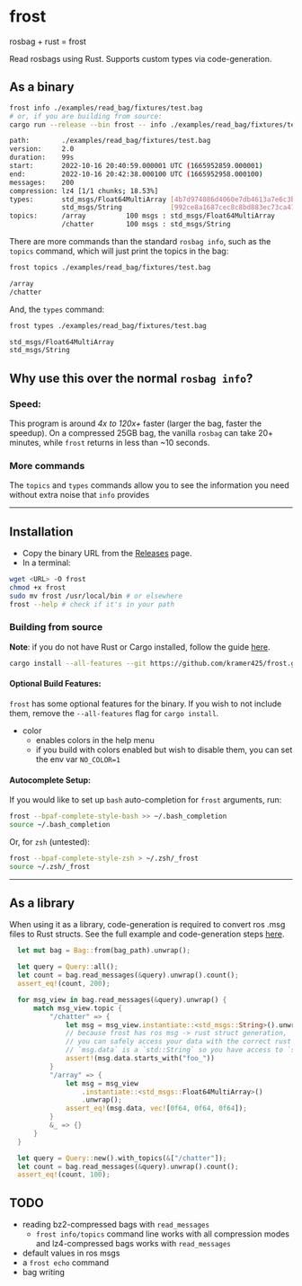 # frost
rosbag + rust = frost

Read rosbags using Rust. Supports custom types via code-generation.

## As a binary

```bash
frost info ./examples/read_bag/fixtures/test.bag
# or, if you are building from source:
cargo run --release --bin frost -- info ./examples/read_bag/fixtures/test.bag
```
```bash
path:        ./examples/read_bag/fixtures/test.bag
version:     2.0
duration:    99s
start:       2022-10-16 20:40:59.000001 UTC (1665952859.000001)
end:         2022-10-16 20:42:38.000100 UTC (1665952958.000100)
messages:    200
compression: lz4 [1/1 chunks; 18.53%]
types:       std_msgs/Float64MultiArray [4b7d974086d4060e7db4613a7e6c3ba4]
             std_msgs/String            [992ce8a1687cec8c8bd883ec73ca41d1]
topics:      /array          100 msgs : std_msgs/Float64MultiArray
             /chatter        100 msgs : std_msgs/String
```

There are more commands than the standard `rosbag info`, such as the `topics` command, which will just print the topics in the bag:
```bash
frost topics ./examples/read_bag/fixtures/test.bag
```
```bash
/array
/chatter
```
And, the `types` command:
```bash
frost types ./examples/read_bag/fixtures/test.bag
```
```bash
std_msgs/Float64MultiArray
std_msgs/String
```

## Why use this over the normal `rosbag info`?

### Speed:
This program is around *4x to 120x+* faster (larger the bag, faster the speedup).
On a compressed 25GB bag, the vanilla `rosbag` can take 20+ minutes, while `frost` returns in less than ~10 seconds. 

### More commands
The `topics` and `types` commands allow you to see the information you need without extra noise that `info` provides

--------------------------------------------------------
## Installation
- Copy the binary URL from the [Releases](https://github.com/kramer425/frost/releases/) page.
- In a terminal:
```bash
wget <URL> -O frost
chmod +x frost
sudo mv frost /usr/local/bin # or elsewhere
frost --help # check if it's in your path
```


### Building from source
**Note**: if you do not have Rust or Cargo installed, follow the guide [here](https://www.rust-lang.org/tools/install).

```bash
cargo install --all-features --git https://github.com/kramer425/frost.git frost 
```

#### Optional Build Features:
`frost` has some optional features for the binary. If you wish to not include them, remove the `--all-features` flag for `cargo install`.  
- color
  - enables colors in the help menu
  - if you build with colors enabled but wish to disable them, you can set the env var `NO_COLOR=1`

#### Autocomplete Setup:
If you would like to set up `bash` auto-completion for `frost` arguments, run:
```bash
frost --bpaf-complete-style-bash >> ~/.bash_completion
source ~/.bash_completion
```
Or, for `zsh` (untested):
```zsh
frost --bpaf-complete-style-zsh > ~/.zsh/_frost
source ~/.zsh/_frost
```
--------------------------------------------------------

## As a library

When using it as a library, code-generation is required to convert ros .msg files to Rust structs. 
See the full example and code-generation steps [here](examples/read_bag).

```rust
  let mut bag = Bag::from(bag_path).unwrap();

  let query = Query::all();
  let count = bag.read_messages(&query).unwrap().count();
  assert_eq!(count, 200);

  for msg_view in bag.read_messages(&query).unwrap() {
      match msg_view.topic {
          "/chatter" => {
              let msg = msg_view.instantiate::<std_msgs::String>().unwrap();
              // because frost has ros msg -> rust struct generation,
              // you can safely access your data with the correct rust types: 
              // `msg.data` is a `std::String` so you have access to `starts_with`
              assert!(msg.data.starts_with("foo_"))
          }
          "/array" => {
              let msg = msg_view
                  .instantiate::<std_msgs::Float64MultiArray>()
                  .unwrap();
              assert_eq!(msg.data, vec![0f64, 0f64, 0f64]);
          }
          &_ => {}
      }
  }

  let query = Query::new().with_topics(&["/chatter"]);
  let count = bag.read_messages(&query).unwrap().count();
  assert_eq!(count, 100);
```

## TODO

- reading bz2-compressed bags with `read_messages`
    - `frost info/topics` command line works with all compression modes and lz4-compressed bags works with `read_messages`
- default values in ros msgs
- a `frost echo` command
- bag writing

